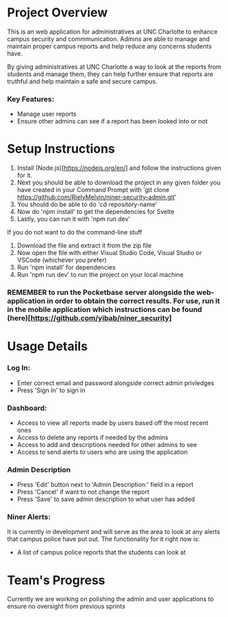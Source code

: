 # Project Overview
This is an web application for administratives at UNC Charlotte to enhance campus security and commmunication. Admins are able to manage and maintain proper campus reports and help reduce any concerns students have.

By giving administratives at UNC Charlotte a way to look at the reports from students and manage them, they can help further ensure that reports are truthful and help maintain a safe and secure campus.

### Key Features:
- Manage user reports
- Ensure other admins can see if a report has been looked into or not

# Setup Instructions
1) Install (Node.js)[https://nodejs.org/en/] and follow the instructions given for it.
2) Next you should be able to download the project in any given folder you have created in your Command Prompt with 'git clone https://github.com/RielyMelvin/niner-security-admin.git'
3) You should do be able to do 'cd repository-name'
4) Now do 'npm install' to get the dependencies for Svelte
5) Lastly, you can run it with 'npm run dev'

If you do not want to do the command-line stuff
1) Download the file and extract it from the zip file
2) Now open the file with either Visual Studio Code, Visual Studio or VSCode (whichever you prefer)
3) Run 'npm install' for dependencies
4) Run 'npm run dev' to run the project on your local machine
### REMEMBER to run the Pocketbase server alongside the web-application in order to obtain the correct results. For use, run it in the mobile application which instructions can be found (here)[https://github.com/yibab/niner_security]

# Usage Details
### Log In:
- Enter correct email and password alongside correct admin privledges
- Press 'Sign In' to sign in
### Dashboard:
- Access to view all reports made by users based off the most recent ones
- Access to delete any reports if needed by the admins
- Access to add and descriptions needed for other admins to see
- Access to send alerts to users who are using the application
### Admin Description
- Press 'Edit' button next to 'Admin Description:' field in a report
- Press 'Cancel' if want to not change the report
- Press 'Save' to save admin description to what user has added
### Niner Alerts:
It is currently in development and will serve as the area to look at any alerts that campus police have put out. The functionality for it right now is:
- A list of campus police reports that the students can look at

# Team's Progress
Currently we are working on polishing the admin and user applications to ensure no oversight from previous sprints